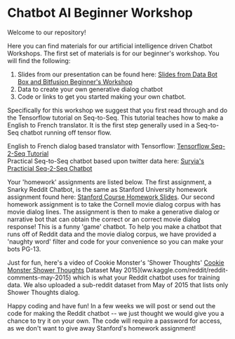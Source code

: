 # Chatbot AI Beginner Workshop

Welcome to our repository!

Here you can find materials for our artificial intelligence driven Chatbot Workshops.  The first set of materials is for our beginner's workshop.
You will find the following:
1. Slides from our presentation can be found here: [Slides from Data Bot Box and Bitfusion Beginner's Workshop](http://bit.ly/2quMDcw)
2. Data to create your own generative dialog chatbot
3. Code or links to get you started making your own chatbot.

Specifically for this workshop we suggest that you first read through and do the Tensorflow tutorial on Seq-to-Seq.  This tutorial teaches how to make a English to French translator.  It is the first step generally used in a Seq-to-Seq chatbot running off tensor flow.

English to French dialog based translator with Tensorflow: [Tensorflow Seq-2-Seq Tutorial](https://www.tensorflow.org/tutorials/seq2seq)  
Practical Seq-to-Seq chatbot based upon twitter data here: [Suryia's Practicial Seq-2-Seq Chatbot](http://suriyadeepan.github.io/2016-12-31-practical-seq2seq/ ) 

Your 'homework' assignments are listed below.  The first assignment, a Snarky Reddit Chatbot, is the same as Stanford University homework assignment found here: [Stanford Course Homework Slides](http://web.stanford.edu/class/cs20si/lectures/slides_13.pdf).  Our second homework assignment is to take the Cornell movie dialog corpus with has movie dialog lines.  The assignment is then to make a generative dialog or narrative bot that can obtain the correct or an correct movie dialog response!  This is a funny 'game' chatbot.
To help you make a chatbot that runs off of Reddit data and the movie dialog corpus, we have provided a 'naughty word' filter and code for your convenience so you can make your bots PG-13.

Just for fun, here's a video of Cookie Monster's 'Shower Thoughts' [Cookie Monster Shower Thoughts](https://youtu.be/wBNJ0BH3Dgs) Dataset May 2015](ww.kaggle.com/reddit/reddit-comments-may-2015) which is what your Reddit chatbot uses for training data.  We also uploaded a sub-reddit dataset from May of 2015 that lists only Shower Thoughts dialog.

Happy coding and have fun! In a few weeks we will post or send out the code for making the Reddit chatbot -- we just thought we would give you a chance to try it on your own.  The code will require a password for access, as we don't want to give away Stanford's homework assignment!

